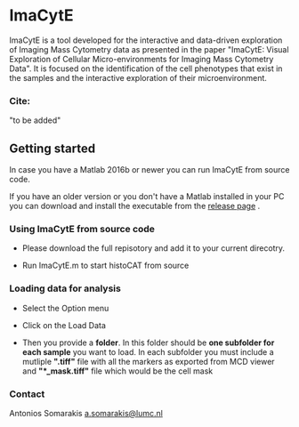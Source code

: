 # ImaCytE

ImaCytE is a tool developed for the interactive and data-driven exploration of Imaging Mass Cytometry data as presented in the paper "ImaCytE: Visual Exploration of Cellular Micro-environments for Imaging Mass Cytometry Data". 
It is focused on the identification of the cell phenotypes that exist in the samples and the interactive exploration of their microenvironment. 

### Cite:
"to be added"

## Getting started

In case you have a Matlab 2016b or newer you can run ImaCytE from source code. 

If you have an older version or you don't have a Matlab installed in your PC you can download and install the executable from the [release page](https://github.com/biovault/ImaCytE/releases) .

### Using ImaCytE from source code

* Please download the full repisotory and add it to your current direcotry. 

* Run ImaCytE.m to start histoCAT from source

### Loading data for analysis 

* Select the Option menu

* Click on the Load Data

* Then you provide a **folder**. 
In this folder should be **one subfolder for each sample** you want to load. 
In each subfolder you must include a mutliple **".tiff"** file with all the markers as exported from MCD viewer and **"*_mask.tiff"** file which would be the cell mask

### Contact

Antonios Somarakis a.somarakis@lumc.nl
